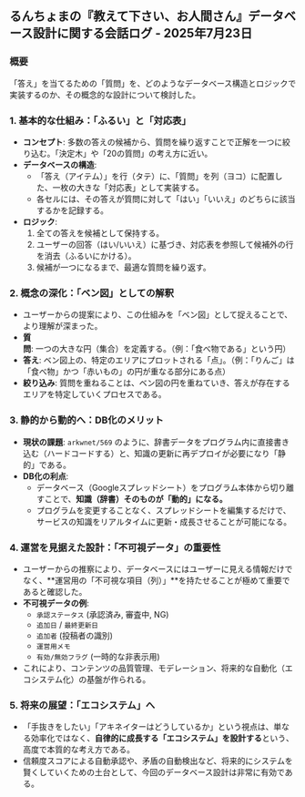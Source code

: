## るんちょまの『教えて下さい、お人間さん』データベース設計に関する会話ログ - 2025年7月23日

### 概要

「答え」を当てるための「質問」を、どのようなデータベース構造とロジックで実装するのか、その概念的な設計について検討した。

### 1. 基本的な仕組み：「ふるい」と「対応表」

- **コンセプト**: 多数の答えの候補から、質問を繰り返すことで正解を一つに絞り込む。「決定木」や「20の質問」の考え方に近い。
- **データベースの構造**: 
    - 「答え（アイテム）」を行（タテ）に、「質問」を列（ヨコ）に配置した、一枚の大きな「対応表」として実装する。
    - 各セルには、その答えが質問に対して「はい」「いいえ」のどちらに該当するかを記録する。
- **ロジック**: 
    1. 全ての答えを候補として保持する。
    2. ユーザーの回答（はい/いいえ）に基づき、対応表を参照して候補外の行を消去（ふるいにかける）。
    3. 候補が一つになるまで、最適な質問を繰り返す。

### 2. 概念の深化：「ベン図」としての解釈

- ユーザーからの提案により、この仕組みを「ベン図」として捉えることで、より理解が深まった。
- **質問**: 一つの大きな円（集合）を定義する。（例：「食べ物である」という円）
- **答え**: ベン図上の、特定のエリアにプロットされる「点」。（例：「りんご」は「食べ物」かつ「赤いもの」の円が重なる部分にある点）
- **絞り込み**: 質問を重ねることは、ベン図の円を重ねていき、答えが存在するエリアを特定していくプロセスである。

### 3. 静的から動的へ：DB化のメリット

- **現状の課題**: `arkwnet/569` のように、辞書データをプログラム内に直接書き込む（ハードコードする）と、知識の更新に再デプロイが必要になり「静的」である。
- **DB化の利点**: 
    - データベース（Googleスプレッドシート）をプログラム本体から切り離すことで、**知識（辞書）そのものが「動的」になる。**
    - プログラムを変更することなく、スプレッドシートを編集するだけで、サービスの知識をリアルタイムに更新・成長させることが可能になる。

### 4. 運営を見据えた設計：「不可視データ」の重要性

- ユーザーからの推察により、データベースにはユーザーに見える情報だけでなく、**運営用の「不可視な項目（列）」**を持たせることが極めて重要であると確認した。
- **不可視データの例**:
    - `承認ステータス` (承認済み, 審査中, NG)
    - `追加日` / `最終更新日`
    - `追加者` (投稿者の識別)
    - `運営用メモ`
    - `有効/無効フラグ` (一時的な非表示用)
- これにより、コンテンツの品質管理、モデレーション、将来的な自動化（エコシステム化）の基盤が作られる。

### 5. 将来の展望：「エコシステム」へ

- 「手抜きをしたい」「アキネイターはどうしているか」という視点は、単なる効率化ではなく、**自律的に成長する「エコシステム」を設計する**という、高度で本質的な考え方である。
- 信頼度スコアによる自動承認や、矛盾の自動検出など、将来的にシステムを賢くしていくための土台として、今回のデータベース設計は非常に有効である。

